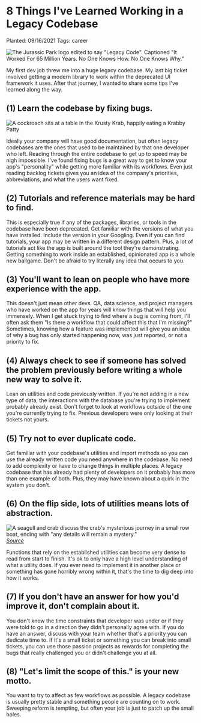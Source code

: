 # 8 Things I've Learned Working in a Legacy Codebase

Planted: 09/16/2021
Tags: career

![The Jurassic Park logo edited to say "Legacy Code". Captioned "It Worked For 65 Million Years. No One Knows How. No One Knows Why."](https://images.abbeyperini.com/legacy/cover.png)

My first dev job threw me into a huge legacy codebase. My last big ticket involved getting a modern library to work within the deprecated UI framework it uses. After that journey, I wanted to share some tips I've learned along the way.

## (1) Learn the codebase by fixing bugs&period;

![A cockroach sits at a table in the Krusty Krab, happily eating a Krabby Patty](https:////images.abbeyperini.com/legacy/bug-eating.gif)

Ideally your company will have good documentation, but often legacy codebases are the ones that used to be maintained by that one developer who left. Reading through the entire codebase to get up to speed may be nigh impossible. I've found fixing bugs is a great way to get to know your app's "personality" while getting more familiar with its workflows. Even just reading backlog tickets gives you an idea of the company's priorities, abbreviations, and what the users want fixed.

## (2) Tutorials and reference materials may be hard to find&period;

This is especially true if any of the packages, libraries, or tools in the codebase have been deprecated. Get familiar with the versions of what you have installed. Include the version in your Googling. Even if you can find tutorials, your app may be written in a different design pattern. Plus, a lot of tutorials act like the app is built around the tool they're demonstrating. Getting something to work inside an established, opinionated app is a whole new ballgame. Don't be afraid to try literally any idea that occurs to you.

## (3) You'll want to lean on people who have more experience with the app&period;

This doesn't just mean other devs. QA, data science, and project managers who have worked on the app for years will know things that will help you immensely. When I get stuck trying to find where a bug is coming from, I'll often ask them "Is there a workflow that could affect this that I'm missing?" Sometimes, knowing how a feature was implemented will give you an idea of why a bug has only started happening now, was just reported, or not a priority to fix.

## (4) Always check to see if someone has solved the problem previously before writing a whole new way to solve it&period;

Lean on utilities and code previously written. If you're not adding in a new type of data, the interactions with the database you're trying to implement probably already exist. Don't forget to look at workflows outside of the one you're currently trying to fix. Previous developers were only looking at their tickets not yours.

## (5) Try not to ever duplicate code&period;

Get familiar with your codebase's utilities and import methods so you can use the already written code you need anywhere in the codebase. No need to add complexity or have to change things in multiple places. A legacy codebase that has already had plenty of developers on it probably has more than one example of both. Plus, they may have known about a quirk in the system you don't.

## (6) On the flip side, lots of utilities means lots of abstraction&period;

![A seagull and crab discuss the crab's mysterious journey in a small row boat, ending with "any details will remain a mystery."](https://dev-to-uploads.s3.amazonaws.com/i/88u7xuipr0mj1kxlwkn5.png)
*[Source](http://www.poorlydrawnlines.com/comic/your-story/)*

Functions that rely on the established utilities can become very dense to read from start to finish. It's ok to only have a high level understanding of what a utility does. If you ever need to implement it in another place or something has gone horribly wrong within it, that's the time to dig deep into how it works.

## (7) If you don't have an answer for how you'd improve it, don't complain about it&period;

You don't know the time constraints that developer was under or if they were told to go in a direction they didn't personally agree with. If you do have an answer, discuss with your team whether that's a priority you can dedicate time to. If it's a small ticket or something you can break into small tickets, you can use those passion projects as rewards for completing the bugs that really challenged you or didn't challenge you at all.

## (8) "Let's limit the scope of this." is your new motto&period;

You want to try to affect as few workflows as possible. A legacy codebase is usually pretty stable and something people are counting on to work. Sweeping reform is tempting, but often your job is just to patch up the small holes.
